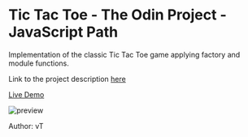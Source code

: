 # Tic Tac Toe - The Odin Project - JavaScript Path
Implementation of the classic Tic Tac Toe game applying factory and module functions.

Link to the project description [here](https://www.theodinproject.com/lessons/node-path-javascript-tic-tac-toe)

[Live Demo](https://ng9891.github.io/my-odin-project/js_fullstack/tic_tac_toe/)

![preview](https://storage.googleapis.com/picboi-39298.appspot.com/final/LflhHum1_1000x800)

Author: vT